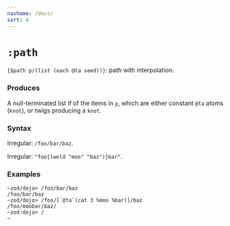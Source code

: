 ```yaml
---
navhome: /docs/
sort: 4
---
```


# `:path`

`{$path p/(list (each @ta seed))}`: path with interpolation.

### Produces

A null-terminated list if  of the items in `p`, which are either constant
`@ta` atoms (`knot`), or twigs producing a `knot`.

### Syntax

Irregular: `/foo/bar/baz`.

Irregular: `"foo{(weld "moo" "baz")}bar"`.

### Examples

```
~zod/dojo> /foo/bar/baz
/foo/bar/baz
~zod/dojo> /foo/[`@ta`(cat 3 %moo %bar)]/baz
/foo/moobar/baz/
~zod:dojo> /
~
```
